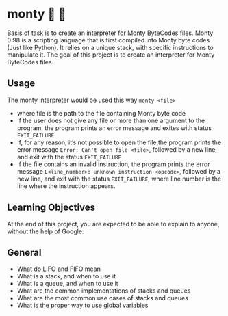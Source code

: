 # monty 🧮 🧮
Basis of task is to create an interpreter for Monty ByteCodes files. Monty 0.98 is a scripting language that is first compiled into Monty byte codes (Just like Python). It relies on a unique stack, with specific instructions to manipulate it. The goal of this project is to create an interpreter for Monty ByteCodes files.

## Usage
The monty interpreter would be used this way `monty <file>`
- where file is the path to the file containing Monty byte code
- If the user does not give any file or more than one argument to the program, the program prints an error message and exites with status `EXIT_FAILURE`
- If, for any reason, it’s not possible to open the file,the program prints the error message `Error: Can't open file <file>`, followed by a new line, and exit with the status `EXIT_FAILURE`
- If the file contains an invalid instruction, the program prints the error message `L<line_number>: unknown instruction <opcode>`, followed by a new line, and exit with the status `EXIT_FAILURE`, where line number is the line where the instruction appears.

## Learning Objectives
At the end of this project, you are expected to be able to explain to anyone, without the help of Google:

## General
- What do LIFO and FIFO mean
- What is a stack, and when to use it
- What is a queue, and when to use it
- What are the common implementations of stacks and queues
- What are the most common use cases of stacks and queues
- What is the proper way to use global variables
